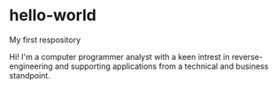 # hello-world
My first respository

Hi! I'm a computer programmer analyst with a keen intrest in reverse-engineering and supporting applications from a technical and business standpoint. 
